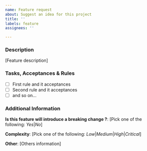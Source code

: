 ```yaml
---
name: Feature request
about: Suggest an idea for this project
title: ''
labels: feature
assignees: ''

---
```


### Description
[Feature description]

### Tasks, Acceptances & Rules
- [ ] First rule and it acceptances
- [ ] Second rule and it acceptances
- [ ] and so on...

### Additional Information
**Is this feature will introduce a breaking change ?**: [Pick one of the following: *Yes*|*No*]

**Complexity**: [Pick one of the following: *Low*|*Medium*|*High*|*Critical*]

**Other**: [Others information]